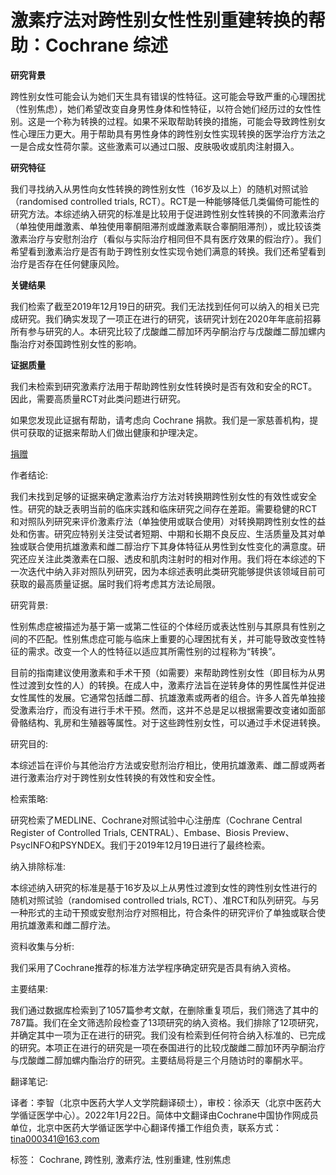 # 激素疗法对跨性别女性性别重建转换的帮助：Cochrane 综述

**研究背景**

跨性别女性可能会认为她们天生具有错误的性特征。这可能会导致严重的心理困扰（性别焦虑），她们希望改变自身男性身体和性特征，以符合她们经历过的女性性别。这是一个称为转换的过程。如果不采取帮助转换的措施，可能会导致跨性别女性心理压力更大。用于帮助具有男性身体的跨性别女性实现转换的医学治疗方法之一是合成女性荷尔蒙。这些激素可以通过口服、皮肤吸收或肌肉注射摄入。

**研究特征**

我们寻找纳入从男性向女性转换的跨性别女性（16岁及以上）的随机对照试验（randomised controlled trials, RCT）。RCT是一种能够降低几类偏倚可能性的研究方法。本综述纳入研究的标准是比较用于促进跨性别女性转换的不同激素治疗（单独使用雌激素、单独使用睾酮阻滞剂或雌激素联合睾酮阻滞剂），或比较该类激素治疗与安慰剂治疗（看似与实际治疗相同但不具有医疗效果的假治疗）。我们希望看到激素治疗是否有助于跨性别女性实现令她们满意的转换。我们还希望看到治疗是否存在任何健康风险。

**关键结果**

我们检索了截至2019年12月19日的研究。我们无法找到任何可以纳入的相关已完成研究。我们确实发现了一项正在进行的研究，该研究计划在2020年年底前招募所有参与研究的人。本研究比较了戊酸雌二醇加环丙孕酮治疗与戊酸雌二醇加螺内酯治疗对泰国跨性别女性的影响。

**证据质量**

我们未检索到研究激素疗法用于帮助跨性别女性转换时是否有效和安全的RCT。因此，需要高质量RCT对此类问题进行研究。

如果您发现此证据有帮助，请考虑向 Cochrane 捐款。我们是一家慈善机构，提供可获取的证据来帮助人们做出健康和护理决定。

[捐赠](https://www.justgiving.com/cochranecollaboration)

作者结论: 

我们未找到足够的证据来确定激素治疗方法对转换期跨性别女性的有效性或安全性。研究的缺乏表明当前的临床实践和临床研究之间存在差距。需要稳健的RCT和对照队列研究来评价激素疗法（单独使用或联合使用）对转换期跨性别女性的益处和伤害。研究应特别关注受试者短期、中期和长期不良反应、生活质量及其对单独或联合使用抗雄激素和雌二醇治疗下其身体特征从男性到女性变化的满意度。研究还应关注此类激素在口服、透皮和肌肉注射时的相对作用。我们将在本综述的下一次迭代中纳入非对照队列研究，因为本综述表明此类研究能够提供该领域目前可获取的最高质量证据。届时我们将考虑其方法论局限。

研究背景: 

性别焦虑症被描述为基于第一或第二性征的个体经历或表达性别与其原具有性别之间的不匹配。性别焦虑症可能与临床上重要的心理困扰有关，并可能导致改变性特征的需求。改变一个人的性特征以适应其所需性别的过程称为“转换”。

目前的指南建议使用激素和手术干预（如需要）来帮助跨性别女性（即目标为从男性过渡到女性的人）的转换。在成人中，激素疗法旨在逆转身体的男性属性并促进女性属性的发展。它通常包括雌二醇、抗雄激素或两者的组合。许多人首先单独接受激素治疗，而没有进行手术干预。然而，这并不总是足以根据需要改变诸如面部骨骼结构、乳房和生殖器等属性。对于这些跨性别女性，可以通过手术促进转换。

研究目的: 

本综述旨在评价与其他治疗方法或安慰剂治疗相比，使用抗雄激素、雌二醇或两者进行激素治疗对于跨性别女性转换的有效性和安全性。

检索策略: 

研究检索了MEDLINE、Cochrane对照试验中心注册库（Cochrane Central Register of Controlled Trials, CENTRAL）、Embase、Biosis Preview、PsycINFO和PSYNDEX。我们于2019年12月19日进行了最终检索。

纳入排除标准: 

本综述纳入研究的标准是基于16岁及以上从男性过渡到女性的跨性别女性进行的随机对照试验（randomised controlled trials, RCT）、准RCT和队列研究。与另一种形式的主动干预或安慰剂治疗对照相比，符合条件的研究评价了单独或联合使用抗雄激素和雌二醇疗法。

资料收集与分析: 

我们采用了Cochrane推荐的标准方法学程序确定研究是否具有纳入资格。

主要结果: 

我们通过数据库检索到了1057篇参考文献，在删除重复项后，我们筛选了其中的787篇。我们在全文筛选阶段检查了13项研究的纳入资格。我们排除了12项研究，并确定其中一项为正在进行的研究。我们没有检索到任何符合纳入标准的、已完成的研究。本项正在进行的研究是一项在泰国进行的比较戊酸雌二醇加环丙孕酮治疗与戊酸雌二醇加螺内酯治疗的研究。主要结局将是三个月随访时的睾酮水平。

翻译笔记: 

译者：李智（北京中医药大学人文学院翻译硕士），审校：徐添天（北京中医药大学循证医学中心）。2022年1月22日。简体中文翻译由Cochrane中国协作网成员单位，北京中医药大学循证医学中心翻译传播工作组负责，联系方式：tina000341@163.com

标签： Cochrane, 跨性别, 激素疗法, 性别重建, 性别焦虑
